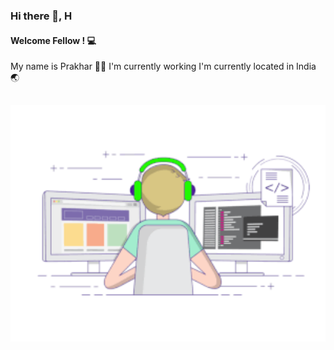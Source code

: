 ### Hi there 👋, H
#### Welcome Fellow <Developers/>! 💻
My name is Prakhar 👨‍💻  I'm currently working I'm currently located in India 🌏
<h2><img src="https://github.com/J4Web/j4web/blob/main/bg.gif"  width="600px"></h2>
